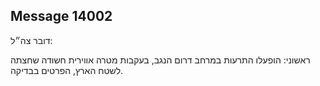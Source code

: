 ## Message 14002

דובר צה״ל:

ראשוני: הופעלו התרעות במרחב דרום הנגב, בעקבות מטרה אווירית חשודה שחצתה לשטח הארץ, הפרטים בבדיקה.

